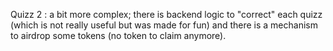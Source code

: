 Quizz 2 : a bit more complex; there is backend logic to "correct" each quizz (which is not really useful but was made for fun) and there is a mechanism to airdrop
some tokens (no token to claim anymore).
